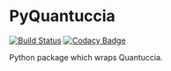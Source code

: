 PyQuantuccia
===
[![Build Status](https://travis-ci.org/jwg4/pyQuantuccia.svg?branch=master)](https://travis-ci.org/jwg4/pyQuantuccia)
[![Codacy Badge](https://api.codacy.com/project/badge/Grade/58352d503d0344eda37be41f2d3b56e3)](https://www.codacy.com/app/jack-grahl/pyQuantuccia?utm_source=github.com&amp;utm_medium=referral&amp;utm_content=jwg4/pyQuantuccia&amp;utm_campaign=Badge_Grade)

Python package which wraps Quantuccia.